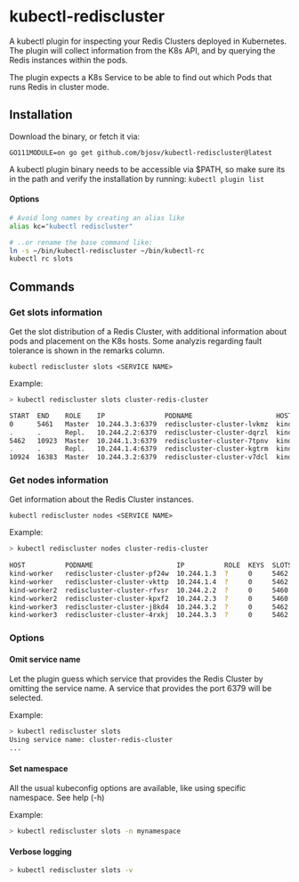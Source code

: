 # kubectl-rediscluster

A kubectl plugin for inspecting your Redis Clusters deployed in Kubernetes. The plugin will collect information from the K8s API, and by querying the Redis instances within the pods.

The plugin expects a K8s Service to be able to find out which Pods that runs Redis in cluster mode.

## Installation

Download the binary, or fetch it via:

`GO111MODULE=on go get github.com/bjosv/kubectl-rediscluster@latest`

A kubectl plugin binary needs to be accessible via $PATH, so make sure its in the path and verify the installation by running: `kubectl plugin list`

#### Options

```bash
# Avoid long names by creating an alias like
alias kc="kubectl rediscluster"

# ..or rename the base command like:
ln -s ~/bin/kubectl-rediscluster ~/bin/kubectl-rc
kubectl rc slots
```

## Commands

### Get slots information

Get the slot distribution of a Redis Cluster, with additional information about pods and placement on the K8s hosts. Some analyzis regarding fault tolerance is shown in the remarks column.

`kubectl rediscluster slots <SERVICE NAME>`

Example:

```bash
> kubectl rediscluster slots cluster-redis-cluster

START  END    ROLE    IP               PODNAME                     HOST          REMARKS
0      5461   Master  10.244.3.3:6379  rediscluster-cluster-lvkmz  kind-worker2
.      .      Repl.   10.244.2.2:6379  rediscluster-cluster-dqrzl  kind-worker
5462   10923  Master  10.244.1.3:6379  rediscluster-cluster-7tpnv  kind-worker3  *Same host*
.      .      Repl.   10.244.1.4:6379  rediscluster-cluster-kgtrm  kind-worker3  *Same host*
10924  16383  Master  10.244.3.2:6379  rediscluster-cluster-v7dcl  kind-worker2  *Replica missing*
```

### Get nodes information

Get information about the Redis Cluster instances.

`kubectl rediscluster nodes <SERVICE NAME>`

Example:

```bash
> kubectl rediscluster nodes cluster-redis-cluster
                                                                         SLOT    CLUSTER
HOST          PODNAME                     IP          ROLE  KEYS  SLOTS  RANGES  STATE    REMARKS
kind-worker   rediscluster-cluster-pf24w  10.244.1.3  ?     0     5462   1       ok
kind-worker   rediscluster-cluster-vkttp  10.244.1.4  ?     0     5462   1       ok
kind-worker2  rediscluster-cluster-rfvsr  10.244.2.2  ?     0     5460   1       ok
kind-worker2  rediscluster-cluster-kpxf2  10.244.2.3  ?     0     5460   1       ok
kind-worker3  rediscluster-cluster-j8kd4  10.244.3.2  ?     0     5462   1       ok
kind-worker3  rediscluster-cluster-4rxkj  10.244.3.3  ?     0     5462   1       ok
```

### Options

#### Omit service name

Let the plugin guess which service that provides the Redis Cluster by omitting the service name.
A service that provides the port 6379 will be selected.

Example:

```bash
> kubectl rediscluster slots
Using service name: cluster-redis-cluster
...
```

#### Set namespace

All the usual kubeconfig options are available, like using specific namespace. See help (-h)

Example:

```bash
> kubectl rediscluster slots -n mynamespace
```

#### Verbose logging

```bash
> kubectl rediscluster slots -v
```
